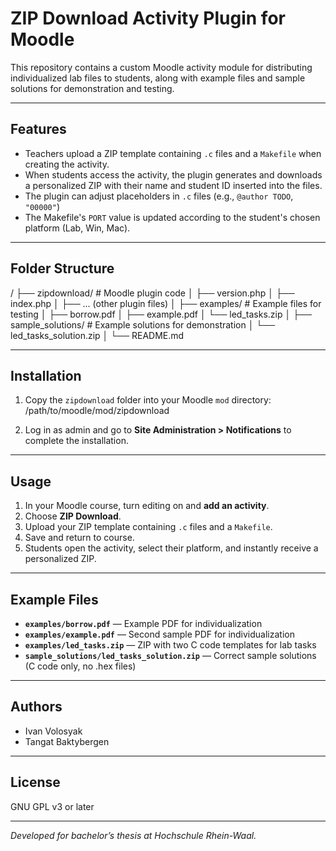 # ZIP Download Activity Plugin for Moodle

This repository contains a custom Moodle activity module for distributing individualized lab files to students, along with example files and sample solutions for demonstration and testing.

---

## Features

- Teachers upload a ZIP template containing `.c` files and a `Makefile` when creating the activity.
- When students access the activity, the plugin generates and downloads a personalized ZIP with their name and student ID inserted into the files.
- The plugin can adjust placeholders in `.c` files (e.g., `@author TODO`, `"00000"`)
- The Makefile's `PORT` value is updated according to the student's chosen platform (Lab, Win, Mac).

---

## Folder Structure

/
├── zipdownload/ # Moodle plugin code
│ ├── version.php
│ ├── index.php
│ ├── ... (other plugin files)
│
├── examples/ # Example files for testing
│ ├── borrow.pdf
│ ├── example.pdf
│ └── led_tasks.zip
│
├── sample_solutions/ # Example solutions for demonstration
│ └── led_tasks_solution.zip
│
└── README.md


---

## Installation

1. Copy the `zipdownload` folder into your Moodle `mod` directory:
/path/to/moodle/mod/zipdownload

2. Log in as admin and go to **Site Administration > Notifications** to complete the installation.

---

## Usage

1. In your Moodle course, turn editing on and **add an activity**.
2. Choose **ZIP Download**.
3. Upload your ZIP template containing `.c` files and a `Makefile`.
4. Save and return to course.
5. Students open the activity, select their platform, and instantly receive a personalized ZIP.

---

## Example Files

- **`examples/borrow.pdf`** — Example PDF for individualization
- **`examples/example.pdf`** — Second sample PDF for individualization
- **`examples/led_tasks.zip`** — ZIP with two C code templates for lab tasks
- **`sample_solutions/led_tasks_solution.zip`** — Correct sample solutions (C code only, no .hex files)

---

## Authors

- Ivan Volosyak
- Tangat Baktybergen

---

## License

GNU GPL v3 or later

---

*Developed for bachelor’s thesis at Hochschule Rhein-Waal.*



